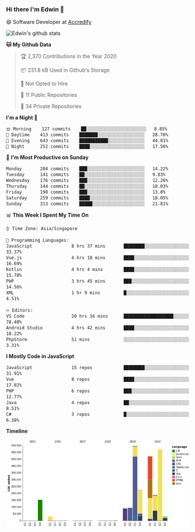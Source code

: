 ### Hi there I'm Edwin 👋


😄 Software Developer at [Accredify](https://accredify.io/)


![Edwin's github stats](https://github-readme-stats.vercel.app/api?username=edwinkkh&show_icons=true&count_private=true) 


<!--START_SECTION:waka-->
**🐱 My Github Data** 

> 🏆 2,370 Contributions in the Year 2020
 > 
> 📦 231.8 kB Used in Github's Storage 
 > 
> 🚫 Not Opted to Hire
 > 
> 📜 11 Public Repositories
 > 
> 🔑 34 Private Repositories 

**I'm a Night 🦉** 

```text
🌞 Morning    127 commits    ██░░░░░░░░░░░░░░░░░░░░░░░   8.85% 
🌆 Daytime    413 commits    ███████░░░░░░░░░░░░░░░░░░   28.78% 
🌃 Evening    643 commits    ███████████░░░░░░░░░░░░░░   44.81% 
🌙 Night      252 commits    ████░░░░░░░░░░░░░░░░░░░░░   17.56%

```
📅 **I'm Most Productive on Sunday** 

```text
Monday       204 commits    ███░░░░░░░░░░░░░░░░░░░░░░   14.22% 
Tuesday      141 commits    ██░░░░░░░░░░░░░░░░░░░░░░░   9.83% 
Wednesday    176 commits    ███░░░░░░░░░░░░░░░░░░░░░░   12.26% 
Thursday     144 commits    ██░░░░░░░░░░░░░░░░░░░░░░░   10.03% 
Friday       198 commits    ███░░░░░░░░░░░░░░░░░░░░░░   13.8% 
Saturday     259 commits    ████░░░░░░░░░░░░░░░░░░░░░   18.05% 
Sunday       313 commits    █████░░░░░░░░░░░░░░░░░░░░   21.81%

```


📊 **This Week I Spent My Time On** 

```text
⌚︎ Time Zone: Asia/Singapore

💬 Programming Languages: 
JavaScript               8 hrs 37 mins       ████████░░░░░░░░░░░░░░░░░   33.37% 
Vue.js                   4 hrs 18 mins       ████░░░░░░░░░░░░░░░░░░░░░   16.69% 
Kotlin                   4 hrs 4 mins        ████░░░░░░░░░░░░░░░░░░░░░   15.78% 
PHP                      3 hrs 45 mins       ███░░░░░░░░░░░░░░░░░░░░░░   14.56% 
XML                      1 hr 9 mins         █░░░░░░░░░░░░░░░░░░░░░░░░   4.51%

🔥 Editors: 
VS Code                  20 hrs 16 mins      ███████████████████░░░░░░   78.48% 
Android Studio           4 hrs 42 mins       ████░░░░░░░░░░░░░░░░░░░░░   18.22% 
PhpStorm                 51 mins             ░░░░░░░░░░░░░░░░░░░░░░░░░   3.31%

```

**I Mostly Code in JavaScript** 

```text
JavaScript               15 repos            ████████░░░░░░░░░░░░░░░░░   31.91% 
Vue                      8 repos             ████░░░░░░░░░░░░░░░░░░░░░   17.02% 
PHP                      6 repos             ███░░░░░░░░░░░░░░░░░░░░░░   12.77% 
Java                     4 repos             ██░░░░░░░░░░░░░░░░░░░░░░░   8.51% 
C#                       3 repos             █░░░░░░░░░░░░░░░░░░░░░░░░   6.38%

```


**Timeline**

![Chart not found](https://github.com/edwinkkh/edwinkkh/blob/master/charts/bar_graph.png) 


<!--END_SECTION:waka-->


<!--
**edwinkkh/edwinkkh** is a ✨ _special_ ✨ repository because its `README.md` (this file) appears on your GitHub profile.

Here are some ideas to get you started:
- 🔭 I’m currently working on projects related to
- 🌱 I’m currently learning ...
- 👯 I’m looking to collaborate on ...
📫 How to reach me: 
- 🤔 I’m looking for help with ...
- 💬 Ask me about ...
- ⚡ Fun fact: ...
-->
